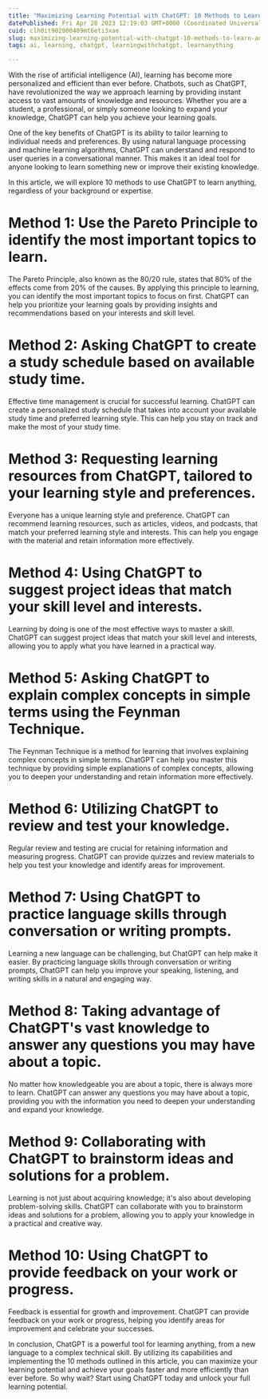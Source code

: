 ```yaml
---
title: "Maximizing Learning Potential with ChatGPT: 10 Methods to Learn Anything"
datePublished: Fri Apr 28 2023 12:19:03 GMT+0000 (Coordinated Universal Time)
cuid: clh0it902000409mt6eti3xae
slug: maximizing-learning-potential-with-chatgpt-10-methods-to-learn-anything
tags: ai, learning, chatgpt, learningwithchatgpt, learnanything

---
```


With the rise of artificial intelligence (AI), learning has become more personalized and efficient than ever before. Chatbots, such as ChatGPT, have revolutionized the way we approach learning by providing instant access to vast amounts of knowledge and resources. Whether you are a student, a professional, or simply someone looking to expand your knowledge, ChatGPT can help you achieve your learning goals.

One of the key benefits of ChatGPT is its ability to tailor learning to individual needs and preferences. By using natural language processing and machine learning algorithms, ChatGPT can understand and respond to user queries in a conversational manner. This makes it an ideal tool for anyone looking to learn something new or improve their existing knowledge.

In this article, we will explore 10 methods to use ChatGPT to learn anything, regardless of your background or expertise.

# Method 1: Use the Pareto Principle to identify the most important topics to learn.

The Pareto Principle, also known as the 80/20 rule, states that 80% of the effects come from 20% of the causes. By applying this principle to learning, you can identify the most important topics to focus on first. ChatGPT can help you prioritize your learning goals by providing insights and recommendations based on your interests and skill level.

# Method 2: Asking ChatGPT to create a study schedule based on available study time.

Effective time management is crucial for successful learning. ChatGPT can create a personalized study schedule that takes into account your available study time and preferred learning style. This can help you stay on track and make the most of your study time.

# Method 3: Requesting learning resources from ChatGPT, tailored to your learning style and preferences.

Everyone has a unique learning style and preference. ChatGPT can recommend learning resources, such as articles, videos, and podcasts, that match your preferred learning style and interests. This can help you engage with the material and retain information more effectively.

# Method 4: Using ChatGPT to suggest project ideas that match your skill level and interests.

Learning by doing is one of the most effective ways to master a skill. ChatGPT can suggest project ideas that match your skill level and interests, allowing you to apply what you have learned in a practical way.

# Method 5: Asking ChatGPT to explain complex concepts in simple terms using the Feynman Technique.

The Feynman Technique is a method for learning that involves explaining complex concepts in simple terms. ChatGPT can help you master this technique by providing simple explanations of complex concepts, allowing you to deepen your understanding and retain information more effectively.

# Method 6: Utilizing ChatGPT to review and test your knowledge.

Regular review and testing are crucial for retaining information and measuring progress. ChatGPT can provide quizzes and review materials to help you test your knowledge and identify areas for improvement.

# Method 7: Using ChatGPT to practice language skills through conversation or writing prompts.

Learning a new language can be challenging, but ChatGPT can help make it easier. By practicing language skills through conversation or writing prompts, ChatGPT can help you improve your speaking, listening, and writing skills in a natural and engaging way.

# Method 8: Taking advantage of ChatGPT's vast knowledge to answer any questions you may have about a topic.

No matter how knowledgeable you are about a topic, there is always more to learn. ChatGPT can answer any questions you may have about a topic, providing you with the information you need to deepen your understanding and expand your knowledge.

# Method 9: Collaborating with ChatGPT to brainstorm ideas and solutions for a problem.

Learning is not just about acquiring knowledge; it's also about developing problem-solving skills. ChatGPT can collaborate with you to brainstorm ideas and solutions for a problem, allowing you to apply your knowledge in a practical and creative way.

# Method 10: Using ChatGPT to provide feedback on your work or progress.

Feedback is essential for growth and improvement. ChatGPT can provide feedback on your work or progress, helping you identify areas for improvement and celebrate your successes.

In conclusion, ChatGPT is a powerful tool for learning anything, from a new language to a complex technical skill. By utilizing its capabilities and implementing the 10 methods outlined in this article, you can maximize your learning potential and achieve your goals faster and more efficiently than ever before. So why wait? Start using ChatGPT today and unlock your full learning potential.